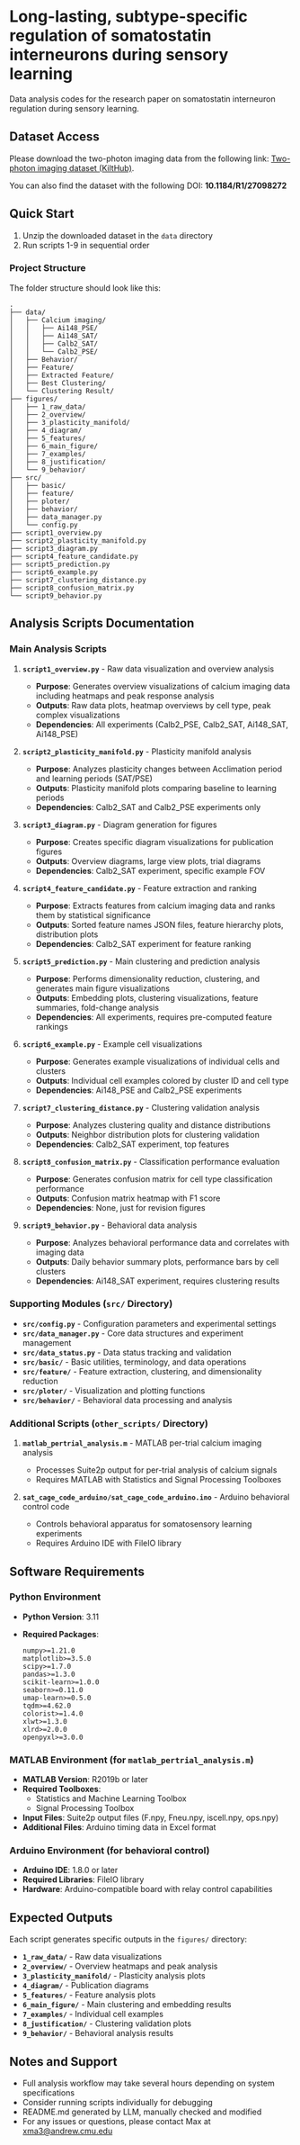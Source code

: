 # Long-lasting, subtype-specific regulation of somatostatin interneurons during sensory learning

Data analysis codes for the research paper on somatostatin interneuron regulation during sensory learning.

## Dataset Access

Please download the two-photon imaging data from the following link: [Two-photon imaging dataset (KiltHub)](https://doi.org/10.1184/R1/27098272.v3).

You can also find the dataset with the following DOI: **10.1184/R1/27098272**

## Quick Start

1. Unzip the downloaded dataset in the `data` directory
2. Run scripts 1-9 in sequential order

### Project Structure

The folder structure should look like this:

```text
.
├── data/
│   ├── Calcium imaging/
│   │   ├── Ai148_PSE/
│   │   ├── Ai148_SAT/
│   │   ├── Calb2_SAT/
│   │   └── Calb2_PSE/
│   ├── Behavior/
│   ├── Feature/
│   ├── Extracted Feature/
│   ├── Best Clustering/
│   └── Clustering Result/
├── figures/
│   ├── 1_raw_data/
│   ├── 2_overview/
│   ├── 3_plasticity_manifold/
│   ├── 4_diagram/
│   ├── 5_features/
│   ├── 6_main_figure/
│   ├── 7_examples/
│   ├── 8_justification/
│   └── 9_behavior/
├── src/
│   ├── basic/
│   ├── feature/
│   ├── ploter/
│   ├── behavior/
│   ├── data_manager.py
│   └── config.py
├── script1_overview.py
├── script2_plasticity_manifold.py
├── script3_diagram.py
├── script4_feature_candidate.py
├── script5_prediction.py
├── script6_example.py
├── script7_clustering_distance.py
├── script8_confusion_matrix.py
└── script9_behavior.py
```

## Analysis Scripts Documentation

### Main Analysis Scripts

1. **`script1_overview.py`** - Raw data visualization and overview analysis
   - **Purpose**: Generates overview visualizations of calcium imaging data including heatmaps and peak response analysis
   - **Outputs**: Raw data plots, heatmap overviews by cell type, peak complex visualizations
   - **Dependencies**: All experiments (Calb2_PSE, Calb2_SAT, Ai148_SAT, Ai148_PSE)

2. **`script2_plasticity_manifold.py`** - Plasticity manifold analysis
   - **Purpose**: Analyzes plasticity changes between Acclimation period and learning periods (SAT/PSE)
   - **Outputs**: Plasticity manifold plots comparing baseline to learning periods
   - **Dependencies**: Calb2_SAT and Calb2_PSE experiments only

3. **`script3_diagram.py`** - Diagram generation for figures
   - **Purpose**: Creates specific diagram visualizations for publication figures
   - **Outputs**: Overview diagrams, large view plots, trial diagrams
   - **Dependencies**: Calb2_SAT experiment, specific example FOV

4. **`script4_feature_candidate.py`** - Feature extraction and ranking
   - **Purpose**: Extracts features from calcium imaging data and ranks them by statistical significance
   - **Outputs**: Sorted feature names JSON files, feature hierarchy plots, distribution plots
   - **Dependencies**: Calb2_SAT experiment for feature ranking

5. **`script5_prediction.py`** - Main clustering and prediction analysis
   - **Purpose**: Performs dimensionality reduction, clustering, and generates main figure visualizations
   - **Outputs**: Embedding plots, clustering visualizations, feature summaries, fold-change analysis
   - **Dependencies**: All experiments, requires pre-computed feature rankings

6. **`script6_example.py`** - Example cell visualizations
   - **Purpose**: Generates example visualizations of individual cells and clusters
   - **Outputs**: Individual cell examples colored by cluster ID and cell type
   - **Dependencies**: Ai148_PSE and Calb2_PSE experiments

7. **`script7_clustering_distance.py`** - Clustering validation analysis
   - **Purpose**: Analyzes clustering quality and distance distributions
   - **Outputs**: Neighbor distribution plots for clustering validation
   - **Dependencies**: Calb2_SAT experiment, top features

8. **`script8_confusion_matrix.py`** - Classification performance evaluation
   - **Purpose**: Generates confusion matrix for cell type classification performance
   - **Outputs**: Confusion matrix heatmap with F1 score
   - **Dependencies**: None, just for revision figures

9. **`script9_behavior.py`** - Behavioral data analysis
   - **Purpose**: Analyzes behavioral performance data and correlates with imaging data
   - **Outputs**: Daily behavior summary plots, performance bars by cell clusters
   - **Dependencies**: Ai148_SAT experiment, requires clustering results

### Supporting Modules (`src/` Directory)

- **`src/config.py`** - Configuration parameters and experimental settings
- **`src/data_manager.py`** - Core data structures and experiment management
- **`src/data_status.py`** - Data status tracking and validation
- **`src/basic/`** - Basic utilities, terminology, and data operations
- **`src/feature/`** - Feature extraction, clustering, and dimensionality reduction
- **`src/ploter/`** - Visualization and plotting functions
- **`src/behavior/`** - Behavioral data processing and analysis

### Additional Scripts (`other_scripts/` Directory)

1. **`matlab_pertrial_analysis.m`** - MATLAB per-trial calcium imaging analysis
   - Processes Suite2p output for per-trial analysis of calcium signals
   - Requires MATLAB with Statistics and Signal Processing Toolboxes

2. **`sat_cage_code_arduino/sat_cage_code_arduino.ino`** - Arduino behavioral control code
   - Controls behavioral apparatus for somatosensory learning experiments
   - Requires Arduino IDE with FileIO library

## Software Requirements

### Python Environment

- **Python Version**: 3.11
- **Required Packages**:

  ```text
  numpy>=1.21.0
  matplotlib>=3.5.0
  scipy>=1.7.0
  pandas>=1.3.0
  scikit-learn>=1.0.0
  seaborn>=0.11.0
  umap-learn>=0.5.0
  tqdm>=4.62.0
  colorist>=1.4.0
  xlwt>=1.3.0
  xlrd>=2.0.0
  openpyxl>=3.0.0
  ```

### MATLAB Environment (for `matlab_pertrial_analysis.m`)

- **MATLAB Version**: R2019b or later
- **Required Toolboxes**:
  - Statistics and Machine Learning Toolbox
  - Signal Processing Toolbox
- **Input Files**: Suite2p output files (F.npy, Fneu.npy, iscell.npy, ops.npy)
- **Additional Files**: Arduino timing data in Excel format

### Arduino Environment (for behavioral control)

- **Arduino IDE**: 1.8.0 or later
- **Required Libraries**: FileIO library
- **Hardware**: Arduino-compatible board with relay control capabilities

## Expected Outputs

Each script generates specific outputs in the `figures/` directory:

- **`1_raw_data/`** - Raw data visualizations
- **`2_overview/`** - Overview heatmaps and peak analysis
- **`3_plasticity_manifold/`** - Plasticity analysis plots
- **`4_diagram/`** - Publication diagrams
- **`5_features/`** - Feature analysis plots
- **`6_main_figure/`** - Main clustering and embedding results
- **`7_examples/`** - Individual cell examples
- **`8_justification/`** - Clustering validation plots
- **`9_behavior/`** - Behavioral analysis results

## Notes and Support

- Full analysis workflow may take several hours depending on system specifications
- Consider running scripts individually for debugging
- README.md generated by LLM, manually checked and modified
- For any issues or questions, please contact Max at [xma3@andrew.cmu.edu](mailto:xma3@andrew.cmu.edu)